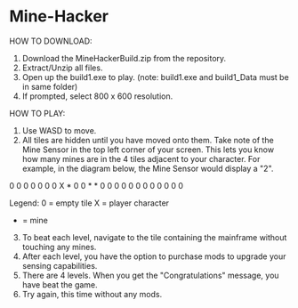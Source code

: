 # Mine-Hacker

HOW TO DOWNLOAD:

1. Download the MineHackerBuild.zip from the repository.
2. Extract/Unzip  all files.
3. Open up the build1.exe to play. (note: build1.exe and build1_Data must be in same folder)
4. If prompted, select 800 x 600 resolution.

HOW TO PLAY:

1. Use WASD to move. 
2. All tiles are hidden until you have moved onto them. Take note of the Mine Sensor in the top left corner of your screen. This lets you know how many mines are in the 4 tiles adjacent to your character. For example, in the diagram below, the Mine Sensor would display a "2".

0 0 0 0 0
0 0 X * 0
0 * * 0 0
0 0 0 0 0
0 0 0 0 0

Legend: 
0 = empty tile
X = player character
* = mine

3. To beat each level, navigate to the tile containing the mainframe without touching any mines.
4. After each level, you have the option to purchase mods to upgrade your sensing capabilities.
5. There are 4 levels. When you get the "Congratulations" message, you have beat the game.
6. Try again, this time without any mods.
